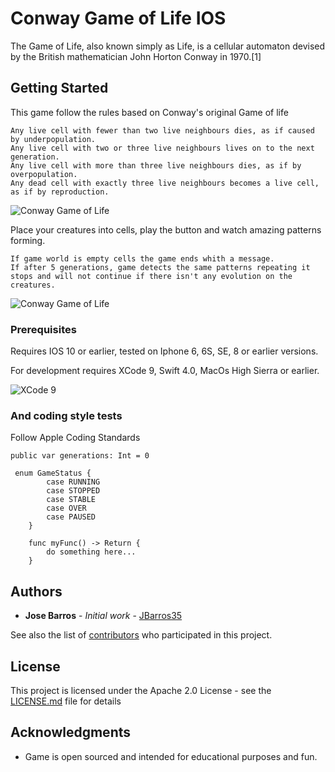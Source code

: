 # Conway Game of Life IOS

The Game of Life, also known simply as Life, is a cellular automaton devised by the British mathematician John Horton Conway in 1970.[1]


## Getting Started

This game follow the rules based on Conway's original Game of life

```
Any live cell with fewer than two live neighbours dies, as if caused by underpopulation.
Any live cell with two or three live neighbours lives on to the next generation.
Any live cell with more than three live neighbours dies, as if by overpopulation.
Any dead cell with exactly three live neighbours becomes a live cell, as if by reproduction.
```
![Conway Game of Life](https://preview.ibb.co/gMGAun/Screen_Shot_2018_03_24_at_19_24_32.png)

Place your creatures into cells, play the button and watch amazing patterns forming.
```
If game world is empty cells the game ends whith a message.
If after 5 generations, game detects the same patterns repeating it stops and will not continue if there isn't any evolution on the creatures.
```

![Conway Game of Life](https://preview.ibb.co/nA25S7/Screen_Shot_2018_03_24_at_19_26_51.png)


### Prerequisites

Requires IOS 10 or earlier, tested on Iphone 6, 6S, SE, 8 or earlier versions.

For development requires XCode 9, Swift 4.0, MacOs High Sierra or earlier.

![XCode 9](https://preview.ibb.co/bzekS7/Screen_Shot_2018_03_24_at_19_28_16.png)


### And coding style tests

Follow Apple Coding Standards

```
public var generations: Int = 0

 enum GameStatus {
        case RUNNING
        case STOPPED
        case STABLE
        case OVER
        case PAUSED
    }
    
    func myFunc() -> Return {
        do something here...
    }
```

## Authors

* **Jose Barros** - *Initial work* - [JBarros35](https://github.com/jbarros35)

See also the list of [contributors](https://github.com/jbarros35/conwaygameoflife/contributors) who participated in this project.

## License

This project is licensed under the Apache 2.0 License - see the [LICENSE.md](LICENSE.md) file for details

## Acknowledgments

* Game is open sourced and intended for educational purposes and fun.
